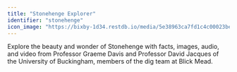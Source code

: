 ```yaml
---
title: "Stonehenge Explorer"
identifier: "stonehenge"
icon_image: "https://bixby-1d34.restdb.io/media/5e38963ca7fd1c4c00023be4"
---
```

Explore the beauty and wonder of Stonehenge with facts, images, audio, and video from Professor Graeme Davis and Professor David Jacques of the University of Buckingham, members of the dig team at Blick Mead.